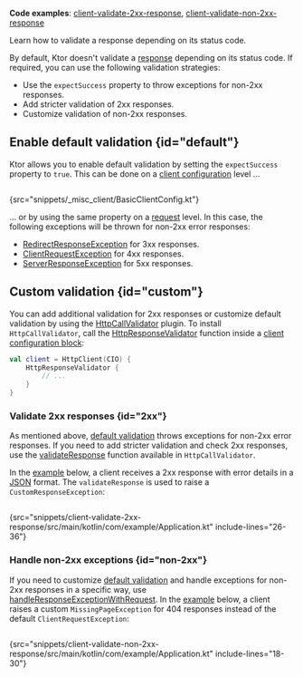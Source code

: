[//]: # (title: Response validation)

<show-structure for="chapter" depth="2"/>

<tldr>
<p><b>Code examples</b>:
<a href="https://github.com/ktorio/ktor-documentation/tree/%ktor_version%/codeSnippets/snippets/client-validate-2xx-response">client-validate-2xx-response</a>,
<a href="https://github.com/ktorio/ktor-documentation/tree/%ktor_version%/codeSnippets/snippets/client-validate-non-2xx-response">client-validate-non-2xx-response</a>
</p>
</tldr>

<link-summary>
Learn how to validate a response depending on its status code.
</link-summary>

By default, Ktor doesn't validate a [response](client-responses.md) depending on its status code.
If required, you can use the following validation strategies:

- Use the `expectSuccess` property to throw exceptions for non-2xx responses.
- Add stricter validation of 2xx responses.
- Customize validation of non-2xx responses.

## Enable default validation {id="default"}

Ktor allows you to enable default validation by setting the `expectSuccess` property to `true`.
This can be done on a [client configuration](client-create-and-configure.md#configure-client) level ...

```kotlin
```

{src="snippets/_misc_client/BasicClientConfig.kt"}

... or by using the same property on a [request](client-requests.md#parameters) level.
In this case, the following exceptions will be thrown for non-2xx error responses:

* [RedirectResponseException](https://api.ktor.io/ktor-client-core/io.ktor.client.plugins/-redirect-response-exception/index.html)
  for 3xx responses.
* [ClientRequestException](https://api.ktor.io/ktor-client-core/io.ktor.client.plugins/-client-request-exception/index.html)
  for 4xx responses.
* [ServerResponseException](https://api.ktor.io/ktor-client-core/io.ktor.client.plugins/-server-response-exception/index.html)
  for 5xx responses.

## Custom validation {id="custom"}

You can add additional validation for 2xx responses or customize default validation by using
the [HttpCallValidator](https://api.ktor.io/ktor-client-core/io.ktor.client.plugins/-http-call-validator)
plugin. To install `HttpCallValidator`, call
the [HttpResponseValidator](https://api.ktor.io/ktor-client-core/io.ktor.client.plugins/-http-response-validator.html)
function inside a [client configuration block](client-create-and-configure.md#configure-client):

```kotlin
val client = HttpClient(CIO) {
    HttpResponseValidator {
        // ...
    }
}
```

### Validate 2xx responses {id="2xx"}

As mentioned above, [default validation](#default) throws exceptions for non-2xx error responses. If you need to add
stricter validation and check 2xx responses, use
the [validateResponse](https://api.ktor.io/ktor-client-core/io.ktor.client.plugins/-http-call-validator-config/validate-response.html)
function available in `HttpCallValidator`.

In
the [example](https://github.com/ktorio/ktor-documentation/tree/%ktor_version%/codeSnippets/snippets/client-validate-2xx-response)
below, a client receives a 2xx response with error details in a [JSON](client-serialization.md) format.
The `validateResponse` is used to raise a `CustomResponseException`:

```kotlin
```

{src="snippets/client-validate-2xx-response/src/main/kotlin/com/example/Application.kt" include-lines="26-36"}

### Handle non-2xx exceptions {id="non-2xx"}

If you need to customize [default validation](#default) and handle exceptions for non-2xx responses in a specific way,
use [handleResponseExceptionWithRequest](https://api.ktor.io/ktor-client-core/io.ktor.client.plugins/-http-call-validator-config/handle-response-exception-with-request.html).
In
the [example](https://github.com/ktorio/ktor-documentation/tree/%ktor_version%/codeSnippets/snippets/client-validate-non-2xx-response)
below, a client raises a custom `MissingPageException` for 404 responses instead of the
default `ClientRequestException`:

```kotlin
```

{src="snippets/client-validate-non-2xx-response/src/main/kotlin/com/example/Application.kt" include-lines="18-30"}
